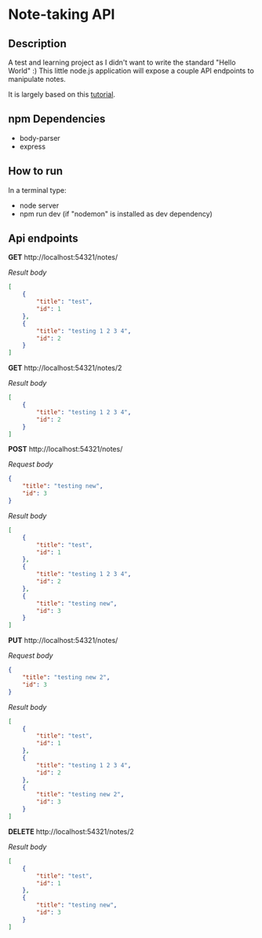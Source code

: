 # Note-taking API
## Description
A test and learning project as I didn't want to write the standard "Hello World" :)
This little node.js application will expose a couple API endpoints to manipulate notes. 

It is largely based on this [tutorial](https://www.freecodecamp.org/news/building-a-simple-node-js-api-in-under-30-minutes-a07ea9e390d2/).

## npm Dependencies

* body-parser
* express

## How to run
In a terminal type:
* node server
* npm run dev (if "nodemon" is installed as dev dependency)

## Api endpoints

**GET** http://localhost:54321/notes/

*Result body*
```json
[
    {
        "title": "test",
        "id": 1
    },
    {
        "title": "testing 1 2 3 4",
        "id": 2
    }
]
```
**GET** http://localhost:54321/notes/2

*Result body*
```json
[
    {
        "title": "testing 1 2 3 4",
        "id": 2
    }
]
```
**POST** http://localhost:54321/notes/

*Request body*
```json
{
    "title": "testing new",
    "id": 3
}
```
*Result body*
```json
[
    {
        "title": "test",
        "id": 1
    },
    {
        "title": "testing 1 2 3 4",
        "id": 2
    },
    {
        "title": "testing new",
        "id": 3
    }
]
```
**PUT** http://localhost:54321/notes/

*Request body*
```json
{
    "title": "testing new 2",
    "id": 3
}
```
*Result body*
```json
[
    {
        "title": "test",
        "id": 1
    },
    {
        "title": "testing 1 2 3 4",
        "id": 2
    },
    {
        "title": "testing new 2",
        "id": 3
    }
]
```
**DELETE** http://localhost:54321/notes/2

*Result body*
```json
[
    {
        "title": "test",
        "id": 1
    },
    {
        "title": "testing new",
        "id": 3
    }
]
```